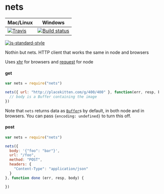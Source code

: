 # nets

Mac/Linux | Windows
------------ | --------------
[![Travis](http://img.shields.io/travis/maxogden/nets.svg?style=flat)](https://travis-ci.org/maxogden/nets) | [![Build status](http://ci.appveyor.com/api/projects/status/vo5hdm5sdwaf7ss2)](https://ci.appveyor.com/project/maxogden/nets)

[![js-standard-style](https://raw.githubusercontent.com/feross/standard/master/badge.png)](https://github.com/feross/standard)

Nothin but nets. HTTP client that works the same in node and browsers

Uses [xhr](https://www.npmjs.org/package/xhr) for browsers and [request](https://www.npmjs.org/package/request) for node

#### get

```js
var nets = require("nets")

nets({ url: "http://placekitten.com/g/400/400" }, function(err, resp, body) {
  // body is a Buffer containing the image
})
```

Note that `nets` returns data as [`Buffer`](http://nodejs.org/api/buffer.html)s by default, in both node and in browsers. You can pass `{encoding: undefined}` to turn this off.

#### post

```js
var nets = require("nets")

nets({
  body: '{"foo": "bar"}',
  url: "/foo",
  method: "POST",
  headers: {
    "Content-Type": "application/json"
  }
}, function done (err, resp, body) {

})
```
